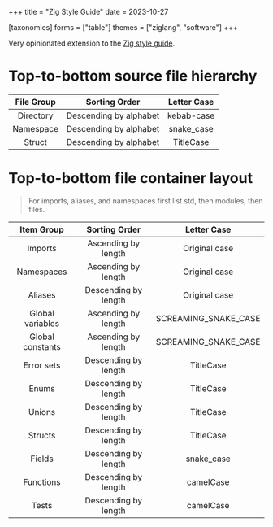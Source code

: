 +++
title = "Zig Style Guide"
date = 2023-10-27

[taxonomies]
forms = ["table"]
themes = ["ziglang", "software"]
+++

Very opinionated extension to the [Zig style guide](https://ziglang.org/documentation/master/#Style-Guide).

<!-- more -->

# **Top-to-bottom source file hierarchy**

| File Group |     Sorting Order      | Letter Case |
|:----------:|:----------------------:|:-----------:|
| Directory  | Descending by alphabet | kebab-case  |
| Namespace  | Descending by alphabet | snake_case  |
|   Struct   | Descending by alphabet |  TitleCase  |

# **Top-to-bottom file container layout**

> For imports, aliases, and namespaces first list std, then modules, then files.

|    Item Group    |    Sorting Order     |     Letter Case      |
|:----------------:|:--------------------:|:--------------------:|
|     Imports      | Ascending by length  |    Original case     |
|    Namespaces    | Ascending by length  |    Original case     |
|     Aliases      | Descending by length |    Original case     |
| Global variables | Ascending by length  | SCREAMING_SNAKE_CASE |
| Global constants | Ascending by length  | SCREAMING_SNAKE_CASE |
|    Error sets    | Descending by length |      TitleCase       |
|      Enums       | Descending by length |      TitleCase       |
|      Unions      | Descending by length |      TitleCase       |
|     Structs      | Descending by length |      TitleCase       |
|      Fields      | Descending by length |      snake_case      |
|    Functions     | Descending by length |      camelCase       |
|      Tests       | Descending by length |      camelCase       |
